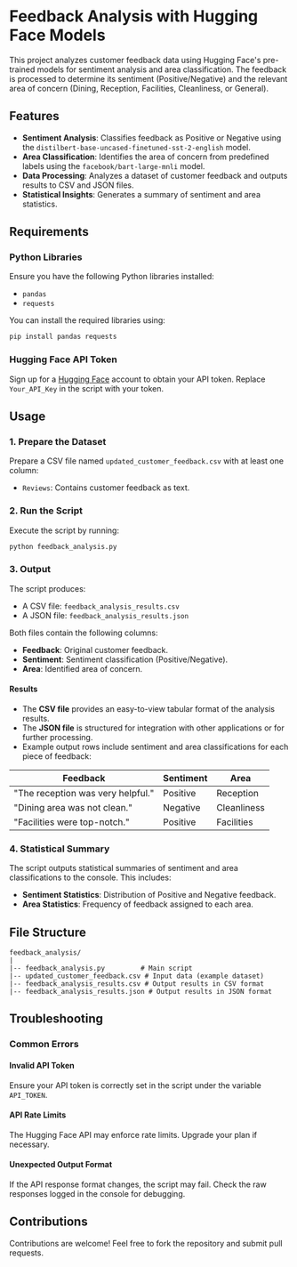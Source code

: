 # Feedback Analysis with Hugging Face Models

This project analyzes customer feedback data using Hugging Face's pre-trained models for sentiment analysis and area classification. The feedback is processed to determine its sentiment (Positive/Negative) and the relevant area of concern (Dining, Reception, Facilities, Cleanliness, or General).

## Features

- **Sentiment Analysis**: Classifies feedback as Positive or Negative using the `distilbert-base-uncased-finetuned-sst-2-english` model.
- **Area Classification**: Identifies the area of concern from predefined labels using the `facebook/bart-large-mnli` model.
- **Data Processing**: Analyzes a dataset of customer feedback and outputs results to CSV and JSON files.
- **Statistical Insights**: Generates a summary of sentiment and area statistics.

## Requirements

### Python Libraries

Ensure you have the following Python libraries installed:

- `pandas`
- `requests`

You can install the required libraries using:

```bash
pip install pandas requests
```

### Hugging Face API Token

Sign up for a [Hugging Face](https://huggingface.co/) account to obtain your API token. Replace `Your_API_Key` in the script with your token.

## Usage

### 1. Prepare the Dataset

Prepare a CSV file named `updated_customer_feedback.csv` with at least one column:

- `Reviews`: Contains customer feedback as text.

### 2. Run the Script

Execute the script by running:

```bash
python feedback_analysis.py
```

### 3. Output

The script produces:

- A CSV file: `feedback_analysis_results.csv`
- A JSON file: `feedback_analysis_results.json`

Both files contain the following columns:

- **Feedback**: Original customer feedback.
- **Sentiment**: Sentiment classification (Positive/Negative).
- **Area**: Identified area of concern.

#### Results

- The **CSV file** provides an easy-to-view tabular format of the analysis results.
- The **JSON file** is structured for integration with other applications or for further processing.
- Example output rows include sentiment and area classifications for each piece of feedback:

| Feedback                          | Sentiment | Area         |
|-----------------------------------|-----------|--------------|
| "The reception was very helpful." | Positive  | Reception    |
| "Dining area was not clean."      | Negative  | Cleanliness  |
| "Facilities were top-notch."      | Positive  | Facilities   |

### 4. Statistical Summary

The script outputs statistical summaries of sentiment and area classifications to the console. This includes:

- **Sentiment Statistics**: Distribution of Positive and Negative feedback.
- **Area Statistics**: Frequency of feedback assigned to each area.

## File Structure

```
feedback_analysis/
|
|-- feedback_analysis.py         # Main script
|-- updated_customer_feedback.csv # Input data (example dataset)
|-- feedback_analysis_results.csv # Output results in CSV format
|-- feedback_analysis_results.json # Output results in JSON format
```

## Troubleshooting

### Common Errors

#### Invalid API Token

Ensure your API token is correctly set in the script under the variable `API_TOKEN`.

#### API Rate Limits

The Hugging Face API may enforce rate limits. Upgrade your plan if necessary.

#### Unexpected Output Format

If the API response format changes, the script may fail. Check the raw responses logged in the console for debugging.


## Contributions

Contributions are welcome! Feel free to fork the repository and submit pull requests.


